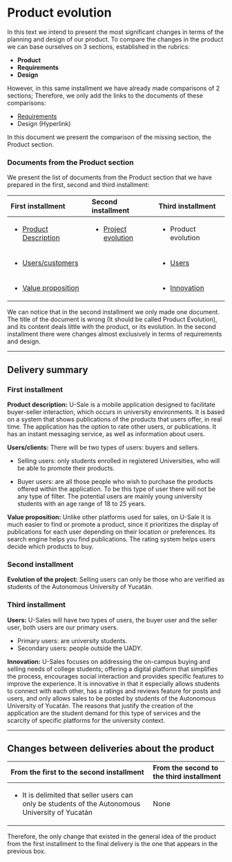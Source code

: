 # Product evolution

In this text we intend to present the most significant changes in terms of the planning and design of our product.
To compare the changes in the product we can base ourselves on 3 sections, established in the rubrics:

- **Product**
- **Requirements**
- **Design**

However, in this same installment we have already made comparisons of 2 sections; Therefore, we only add the links to the documents of these comparisons:

- [Requirements](https://github.com/RichVR2321/FIS-PROYECTO-2023/blob/Tercera_Entrega/Requirement%20evolution.md)
- Design (Hyperlink)

In this document we present the comparison of the missing section, the Product section.


### Documents from the Product section

We present the list of documents from the Product section that we have prepared in the first, second and third installment:

| **First installment** | **Second installment** | **Third installment** |
|:--|:--|:--|
| <ul><li>[Product Description](https://github.com/RichVR2321/FIS-PROYECTO-2023/blob/Primera_entrega/Decripci%C3%B3n%20de%20producto.md) | <ul><li>[Project evolution](https://github.com/RichVR2321/FIS-PROYECTO-2023/blob/Segunda_entrega/Evoluci%C3%B3n%20de%20proyecto.md) | <ul><li>Product evolution |
| <ul><li>[Users/customers](https://github.com/RichVR2321/FIS-PROYECTO-2023/blob/Primera_entrega/Usuarios.md) | | <ul><li>[Users](https://github.com/RichVR2321/FIS-PROYECTO-2023/blob/Tercera_Entrega/Users.md) |
| <ul><li>[Value proposition](https://github.com/RichVR2321/FIS-PROYECTO-2023/blob/Primera_entrega/Propuesta%20de%20valor.md) | | <ul><li>[Innovation](https://github.com/RichVR2321/FIS-PROYECTO-2023/blob/Tercera_Entrega/Innovation.md) |

We can notice that in the second installment we only made one document. The title of the document is wrong (It should be called Product Evolution), and its content deals little with the product, or its evolution. In the second installment there were changes almost exclusively in terms of requirements and design.

---

## Delivery summary

### First installment

**Product description:** U-Sale is a mobile application designed to facilitate buyer-seller interaction, which occurs in university environments. It is based on a system that shows publications of the products that users offer, in real time. The application has the option to rate other users, or publications. It has an instant messaging service, as well as information about users.

**Users/clients:** There will be two types of users: buyers and sellers.

- Selling users: only students enrolled in registered Universities, who will be able to promote their products.

- Buyer users: are all those people who wish to purchase the products offered within the application. To be this type of user there will not be any type of filter.
The potential users are mainly young university students with an age range of 18 to 25 years.

**Value proposition:** Unlike other platforms used for sales, on U-Sale it is much easier to find or promote a product, since it prioritizes the display of publications for each user depending on their location or preferences. Its search engine helps you find publications. The rating system helps users decide which products to buy.

### Second installment

**Evolution of the project:** Selling users can only be those who are verified as students of the Autonomous University of Yucatán.

### Third installment

**Users:** U-Sales will have two types of users, the buyer user and the seller user, both users are our primary users.
- Primary users: are university students.
- Secondary users: people outside the UADY.

**Innovation:** U-Sales focuses on addressing the on-campus buying and selling needs of college students; offering a digital platform that simplifies the process, encourages social interaction and provides specific features to improve the experience.
It is innovative in that it especially allows students to connect with each other, has a ratings and reviews feature for posts and users, and only allows sales to be posted by students of the Autonomous University of Yucatán.
The reasons that justify the creation of the application are the student demand for this type of services and the scarcity of specific platforms for the university context.

---

## Changes between deliveries about the product

| From the first to the second installment | From the second to the third installment |
|:---|:---|
| <ul><li>It is delimited that seller users can only be students of the Autonomous University of Yucatán | None

Therefore, the only change that existed in the general idea of the product from the first installment to the final delivery is the one that appears in the previous box.
